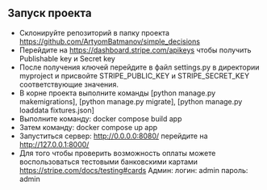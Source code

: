 ## Запуск проекта 

 - Склонируйте репозиторий в папку проекта https://github.com/ArtyomBatmanov/simple_decisions
 - Перейдите на https://dashboard.stripe.com/apikeys чтобы получить Publishable key и Secret key
 - После получения ключей перейдите в файл settings.py в директории myproject и присвойте STRIPE_PUBLIC_KEY и STRIPE_SECRET_KEY соответствующие значения.
 - В корне проекта выполните команды [python manage.py makemigrations], [python manage.py migrate], [python manage.py loaddata fixtures.json]
 - Выполните команду: docker compose build app
 - Затем команду: docker compose up app
 - Запуститься сервер: http://0.0.0.0:8080/ перейдите на http://127.0.0.1:8000/
 - Для того чтобы проверить возможность оплаты можете воспользоваться тестовыми банковскими картами https://stripe.com/docs/testing#cards
    Админ: 
        логин: admin
        пароль: admin
